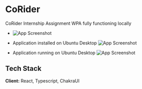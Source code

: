 # CoRider
CoRider Internship Assignment
WPA fully functioning locally 

* ![App Screenshot](https://github.com/yom4n/CoRider/assets/27628105/8cf51714-e15c-4e15-91ce-c888555303a4)

* Application installed on Ubuntu Desktop
![App Screenshot](https://github.com/yom4n/CoRider/assets/27628105/9bf578e7-1a6a-4ddc-85bd-beb6d9865b2e)

* Application running on Ubuntu Desktop
![App Screenshot](https://github.com/yom4n/CoRider/assets/27628105/155c696b-0f53-498b-ab86-6f3f31be27a9)

## Tech Stack

**Client:** React, Typescript, ChakraUI 
